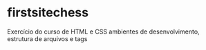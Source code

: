 # firstsitechess
Exercício do curso de HTML e CSS ambientes de desenvolvimento, estrutura de arquivos e tags
